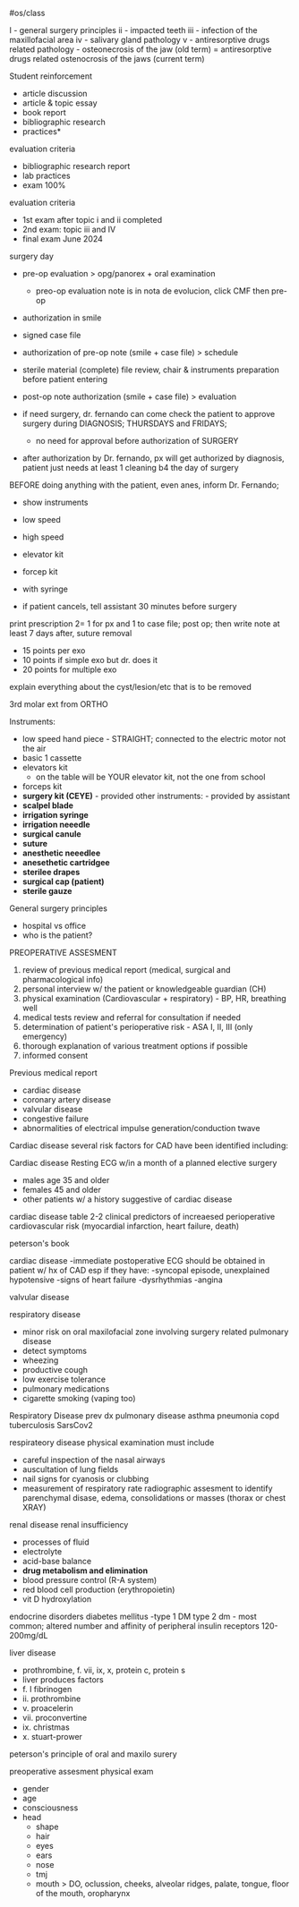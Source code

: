 #os/class  

I - general surgery principles
ii - impacted teeth
iii - infection of the maxillofacial area
iv - salivary gland pathology
v - antiresorptive drugs related pathology
	- osteonecrosis of the jaw (old term) = antiresorptive drugs related ostenocrosis of the jaws (current term)

Student reinforcement
- article discussion
- article & topic essay
- book report
- bibliographic research
- practices*

evaluation criteria
- bibliographic research report
- lab practices
- exam 100%

evaluation criteria
- 1st exam after topic i and ii completed
- 2nd exam: topic iii and IV
- final exam June 2024

surgery day
- pre-op evaluation > opg/panorex + oral examination
	- preo-op evaluation note is in nota de evolucion, click CMF then pre-op

- authorization in smile
- signed case file
- authorization of pre-op note (smile + case file) > schedule

- sterile material (complete) file review, chair & instruments preparation before patient entering

- post-op note authorization (smile + case file) > evaluation
- if need surgery, dr. fernando can come check the patient to approve surgery during DIAGNOSIS; THURSDAYS and FRIDAYS; 
	- no need for approval before authorization of SURGERY

- after authorization by Dr. fernando, px will get authorized by diagnosis, patient just needs at least 1 cleaning b4 the day of surgery

BEFORE doing anything with the patient, even anes, inform Dr. Fernando;
- show instruments
- low speed
- high speed
- elevator kit
- forcep kit
- with syringe

- if patient cancels, tell assistant 30 minutes before surgery

print prescription 2= 1 for px and 1 to case file; post op; then write note
at least 7 days after, suture removal

- 15 points per exo
- 10 points if simple exo but dr. does it
- 20 points for multiple exo

explain everything about the cyst/lesion/etc that is to be removed

3rd molar ext from ORTHO

Instruments:
- low speed hand piece - STRAIGHT; connected to the electric motor not the air
- basic 1 cassette
- elevators kit
	- on the table will be YOUR elevator kit, not the one from school
- forceps kit
- **surgery kit (CEYE)** - provided
other instruments: - provided by assistant
- **scalpel blade**
- **irrigation syringe**
- **irrigation neeedle**
- **surgical canule**
- **suture**
- **anesthetic neeedlee**
- **anesethetic cartridgee**
- **sterilee drapes**
- **surgical cap (patient)**
- **sterile gauze**

General surgery principles
- hospital vs office
- who is the patient?

PREOPERATIVE ASSESMENT
1) review of previous medical report (medical, surgical and pharmacological info)
2) personal interview w/ the patient or knowledgeable guardian (CH)
3) physical examination (Cardiovascular + respiratory) - BP, HR, breathing well
4) medical tests review and referral for consultation if needed
5) determination of patient's perioperative risk - ASA I, II, III (only emergency)
6) thorough explanation of various treatment options if possible
7) informed consent

Previous medical report 
- cardiac disease
- coronary artery disease
- valvular disease
- congestive failure
- abnormalities of electrical impulse generation/conduction twave 

Cardiac disease
several risk factors for CAD have been identified including:

Cardiac disease
Resting ECG w/in a month of a planned elective surgery
- males age 35 and older
- females 45 and older
- other patients w/ a history suggestive of cardiac disease

cardiac disease
table 2-2 clinical predictors of increaesed perioperative cardiovascular risk (myocardial infarction, heart failure, death)

peterson's book

cardiac disease
-immediate postoperative ECG should be obtained in patient w/ hx of CAD esp if they have:
-syncopal episode, unexplained hypotensive
-signs of heart failure
-dysrhythmias
-angina

valvular disease

respiratory disease
- minor risk on oral maxilofacial zone involving surgery related pulmonary disease
- detect symptoms
- wheezing
- productive cough
- low exercise tolerance
- pulmonary medications
- cigarette smoking (vaping too)

Respiratory Disease
prev dx pulmonary disease
asthma
pneumonia
copd
tuberculosis
SarsCov2

respirateory disease
physical examination must include
- careful inspection of the nasal airways
- auscultation of lung fields
- nail signs for cyanosis or clubbing
- measurement of respiratory rate
radiographic assesment to identify parenchymal disase, edema, consolidations or masses (thorax or chest XRAY)

renal disease
renal insufficiency

- processes of fluid
- electrolyte
- acid-base balance
- **drug metabolism and elimination**
- blood pressure control (R-A system)
- red blood cell production (erythropoietin)
- vit D hydroxylation

endocrine disorders
diabetes mellitus
-type 1 DM
type 2 dm - most common; altered number and affinity of peripheral insulin receptors
120-200mg/dL

liver disease
- prothrombine, f. vii, ix, x, protein c, protein s
- liver produces factors
- f. I fibrinogen
- ii. prothrombine
- v. proacelerin
- vii. proconvertine
- ix. christmas
- x. stuart-prower

peterson's principle of oral and maxilo surery

preoperative assesment 
physical exam
- gender
- age
- consciousness
- head
	- shape
	- hair
	- eyes
	- ears
	- nose
	- tmj
	- mouth > DO, oclussion, cheeks, alveolar ridges, palate, tongue, floor of the mouth, oropharynx





